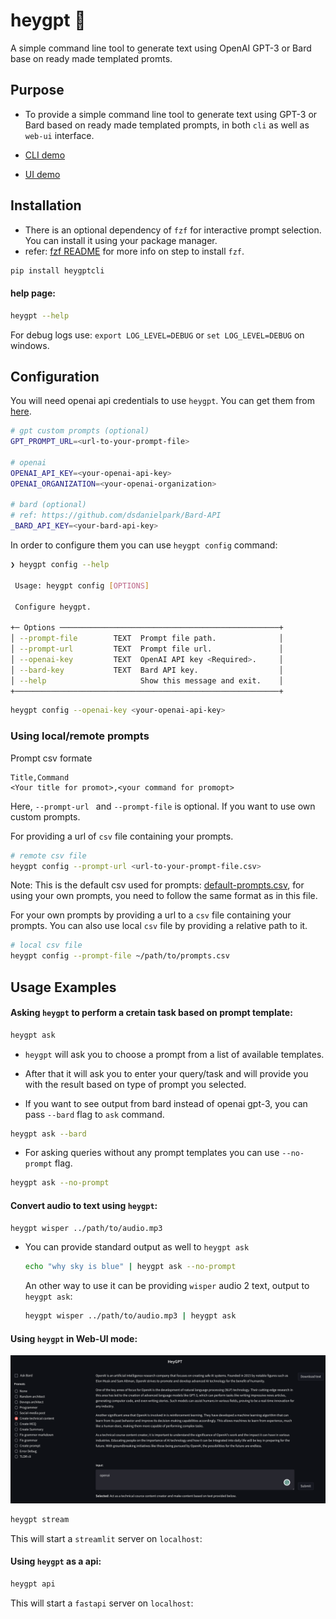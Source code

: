# heygpt 🔮

A simple command line tool to generate text using OpenAI GPT-3 or Bard base on ready made templated promts.

## Purpose

- To provide a simple command line tool to generate text using GPT-3 or Bard based on ready made templated prompts, in both `cli` as well as `web-ui` interface.

- [CLI demo](./.github/images/demo.gif)

- [UI  demo](./.github/images/stream.png)

## Installation

- There is an optional dependency of `fzf` for interactive prompt selection. You can install it using your package manager.
- refer: [fzf README](https://github.com/junegunn/fzf#installation) for more info on step to install `fzf`.

```bash
pip install heygptcli
```

#### help page:

```bash
heygpt --help
```

For debug logs use: `export LOG_LEVEL=DEBUG` or `set LOG_LEVEL=DEBUG` on windows.

## Configuration

You will need openai api credentials to use `heygpt`. You can get them from [here](https://beta.openai.com/).


```bash
# gpt custom prompts (optional)
GPT_PROMPT_URL=<url-to-your-prompt-file>

# openai
OPENAI_API_KEY=<your-openai-api-key>
OPENAI_ORGANIZATION=<your-openai-organization>

# bard (optional)
# ref: https://github.com/dsdanielpark/Bard-API
_BARD_API_KEY=<your-bard-api-key>
```

In order to configure them you can use `heygpt config` command:

```bash
❯ heygpt config --help
                                                                                                      
 Usage: heygpt config [OPTIONS]                                                                       
                                                                                                      
 Configure heygpt.                                                                                    
                                                                                                      
+─ Options ─────────────────────────────────────────────────+
│ --prompt-file        TEXT  Prompt file path.              │
│ --prompt-url         TEXT  Prompt file url.               │
│ --openai-key         TEXT  OpenAI API key <Required>.     │
│ --bard-key           TEXT  Bard API key.                  │
│ --help                     Show this message and exit.    │
+───────────────────────────────────────────────────────────+
```


```bash
heygpt config --openai-key <your-openai-api-key>
```
### Using local/remote prompts

Prompt csv formate
```csv
Title,Command
<Your title for promot>,<your command for promopt>
```

Here, `--prompt-url ` and `--prompt-file` is optional. If you want to use own custom 
prompts.


For providing a url of `csv` file containing your prompts.
  
```bash
# remote csv file
heygpt config --prompt-url <url-to-your-prompt-file.csv>
```

Note: This is the default csv used for prompts: [default-prompts.csv](./prompts.csv), for using your own prompts, you need to follow the same format as in this file.

For your own prompts by providing a url to a `csv` file containing your prompts. You can also use local `csv` file by providing a relative path to it.

```bash
# local csv file
heygpt config --prompt-file ~/path/to/prompts.csv
```

## Usage Examples

#### Asking `heygpt` to perform a cretain task based on prompt template:

```bash
heygpt ask
```

- `heygpt` will ask you to choose a prompt from a list of available templates.
- After that it will ask you to enter your query/task and will provide you with the result based on type of prompt you selected.

- If you want to see output from bard instead of openai gpt-3, you can pass `--bard` flag to `ask` command.

```bash
heygpt ask --bard
```

- For asking queries without any prompt templates you can use `--no-prompt` flag.

```bash
heygpt ask --no-prompt
```

#### Convert audio to text using `heygpt`:

```bash
heygpt wisper ../path/to/audio.mp3
```

- You can provide standard output as well to `heygpt ask`
  
  ```bash
  echo "why sky is blue" | heygpt ask --no-prompt
  ```

  An other way to use it can be providing `wisper` audio 2 text, output to `heygpt ask`:

  ```bash
  heygpt wisper ../path/to/audio.mp3 | heygpt ask
  ```


#### Using `heygpt` in Web-UI mode:

![](./.github/images/stream.png)

```bash
heygpt stream
```

This will start a `streamlit` server on `localhost`:


#### Using `heygpt` as a api:

```bash
heygpt api
```

This will start a `fastapi` server on `localhost`:
